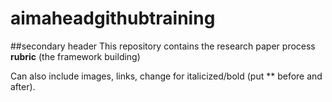 # aimaheadgithubtraining

##secondary header
This repository contains the research paper process **rubric** (the framework building) 

Can also include images, links, change for italicized/bold (put ** before and after).
